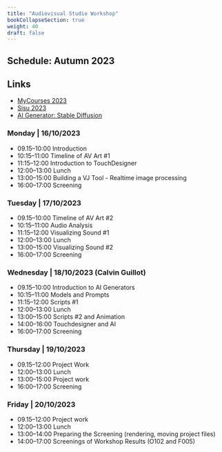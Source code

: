 ```yaml
---
title: "Audiovisual Studio Workshop"
bookCollapseSection: true
weight: 40
draft: false
---
```


## Schedule: Autumn 2023

## Links

- [MyCourses 2023](https://mycourses.aalto.fi/course/view.php?id=40047)
- [Sisu 2023](https://sisu.aalto.fi/student/courseunit/aalto-CU-1150932525-20220801/completion-methods)
- [AI Generator: Stable Diffusion](../../tutorials/ai-generators/image/stable-diffusion)

### Monday | 16/10/2023

- 09.15–10:00 Introduction
- 10:15–11:00 Timeline of AV Art #1
- 11:15–12:00 Introduction to TouchDesigner
- 12:00–13:00 Lunch
- 13:00–15:00 Building a VJ Tool - Realtime image processing
- 16:00–17:00 Screening

### Tuesday | 17/10/2023

- 09.15–10:00 Timeline of AV Art #2
- 10:15–11:00 Audio Analysis
- 11:15–12:00 Visualizing Sound #1
- 12:00–13:00 Lunch
- 13:00–15:00 Visualizing Sound #2
- 16:00–17:00 Screening

### Wednesday | 18/10/2023 (Calvin Guillot)

- 09.15–10:00 Introduction to AI Generators
- 10:15–11:00 Models and Prompts
- 11:15–12:00 Scripts #1
- 12:00–13:00 Lunch
- 13:00–15:00 Scripts #2 and Animation
- 14:00–16:00 Touchdesigner and AI
- 16:00–17:00 Screening

### Thursday | 19/10/2023

- 09.15–12:00 Project Work
- 12:00–13:00 Lunch
- 13:00–15:00 Project work
- 16:00–17:00 Screening

### Friday | 20/10/2023

- 09.15–12:00 Project work
- 12:00–13:00 Lunch
- 13:00–14:00 Preparing the Screening (rendering, moving project files)
- 14:00–17:00 Screenings of Workshop Results (O102 and F005)

